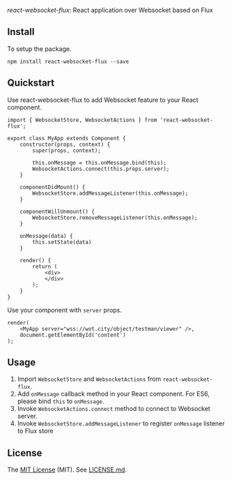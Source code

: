 
*react-websocket-flux*: React application over Websocket based on Flux

## Install

To setup the package.

```
npm install react-websocket-flux --save
```

## Quickstart

Use react-websocket-flux to add Websocket feature to your React component.

```
import { WebsocketStore, WebsocketActions } from 'react-websocket-flux';

export class MyApp extends Component {
    constructor(props, context) {
        super(props, context);

        this.onMessage = this.onMessage.bind(this);
        WebsocketActions.connect(this.props.server);
    }

    componentDidMount() {
        WebsocketStore.addMessageListener(this.onMessage);
    }

    componentWillUnmount() {
        WebsocketStore.removeMessageListener(this.onMessage);      
    }

    onMessage(data) {
        this.setState(data)
    }

    render() {
        return (    
            <div>
            </div>
        );
    }
}
```

Use your component with ```server``` props.

```
render(
	<MyApp server="wss://wot.city/object/testman/viewer" />,
    document.getElementById('content')
);
```

## Usage

1. Import ```WebsocketStore``` and ```WebsocketActions``` from ```react-websocket-flux```.
2. Add ```onMessage``` callback method in your React component. For ES6, please bind ```this``` to ```onMessage```.
3. Invoke ```WebsocketActions.connect``` method to connect to Websocket server.
4. Invoke ```WebsocketStore.addMessageListener``` to register ```onMessage``` listener to Flux store

## License

The [MIT License](http://www.opensource.org/licenses/MIT) (MIT). See [LICENSE.md](LICENSE.md).

